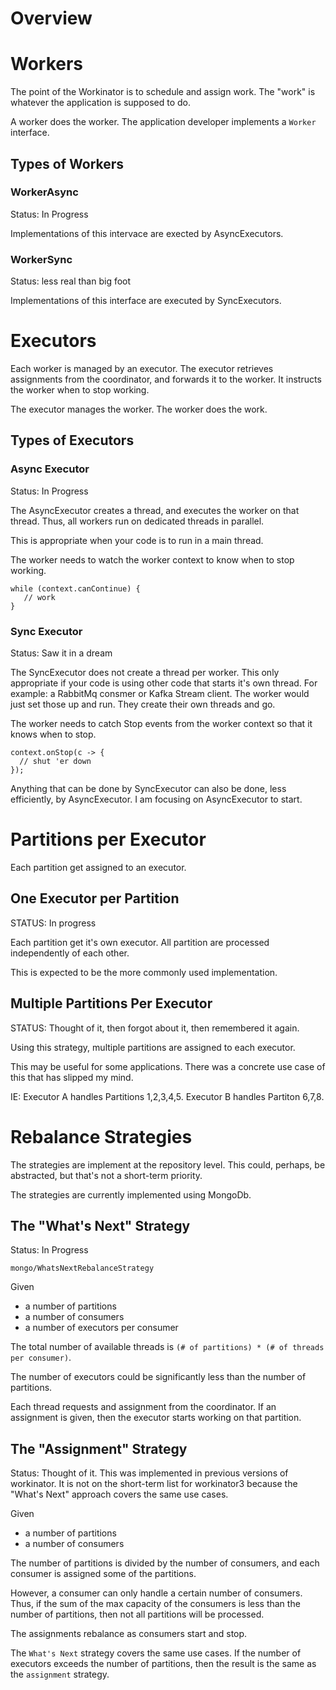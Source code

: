 
# Overview

# Workers

The point of the Workinator is to schedule and assign work. The "work" is whatever the application is supposed to do.

A worker does the worker. The application developer implements a `Worker` interface.

## Types of Workers

### WorkerAsync

Status: In Progress

Implementations of this intervace are exected by AsyncExecutors.

### WorkerSync

Status: less real than big foot

Implementations of this interface are executed by SyncExecutors.

# Executors

Each worker is managed by an executor. The executor retrieves assignments from the coordinator, and forwards it to the worker. It instructs the worker when to stop working.

The executor manages the worker. The worker does the work.

## Types of Executors

### Async Executor

Status: In Progress

The AsyncExecutor creates a thread, and executes the worker on that thread. Thus, all workers run on dedicated threads in parallel.

This is appropriate when your code is to run in a main thread.

The worker needs to watch the worker context to know when to stop working.

```
while (context.canContinue) {
   // work
}
```

### Sync Executor

Status: Saw it in a dream

The SyncExecutor does not create a thread per worker. This only appropriate if your code is using other code that starts it's own thread. For example: a RabbitMq consmer or Kafka Stream client. The worker would just set those up and run. They create their own threads and go.

The worker needs to catch Stop events from the worker context so that it knows when to stop.

```
context.onStop(c -> {
  // shut 'er down
});
```

Anything that can be done by SyncExecutor can also be done, less efficiently, by AsyncExecutor. I am focusing on AsyncExecutor to start.

# Partitions per Executor

Each partition get assigned to an executor.

## One Executor per Partition

STATUS: In progress

Each partition get it's own executor. All partition are processed independently of each other.

This is expected to be the more commonly used implementation.

## Multiple Partitions Per Executor

STATUS: Thought of it, then forgot about it, then remembered it again.

Using this strategy, multiple partitions are assigned to each executor.

This may be useful for some applications. There was a concrete use case of this that has slipped my mind.

IE: Executor A handles Partitions 1,2,3,4,5. Executor B handles Partiton 6,7,8.

# Rebalance Strategies

The strategies are implement at the repository level. This could, perhaps, be abstracted, but that's not a short-term priority.

The strategies are currently implemented using MongoDb.

## The "What's Next" Strategy

Status: In Progress

`mongo/WhatsNextRebalanceStrategy`

Given

* a number of partitions
* a number of consumers
* a number of executors per consumer

The total number of available threads is `(# of partitions) * (# of threads per consumer)`.

The number of executors could be significantly less than the number of partitions.

Each thread requests and assignment from the coordinator. If an assignment is given, then the executor starts working on that partition.


## The "Assignment" Strategy

Status: Thought of it. This was implemented in previous versions of workinator. It is not on the short-term list for workinator3 because the "What's Next" approach covers the same use cases.

Given

* a number of partitions
* a number of consumers

The number of partitions is divided by the number of consumers, and each consumer is assigned some of the partitions.

However, a consumer can only handle a certain number of consumers. Thus, if the sum of the max capacity of the consumers is less than the number of partitions, then not all partitions will be processed.

The assignments rebalance as consumers start and stop.

The `What's Next` strategy covers the same use cases. If the number of executors exceeds the number of partitions, then the result is the same as the `assignment` strategy.


